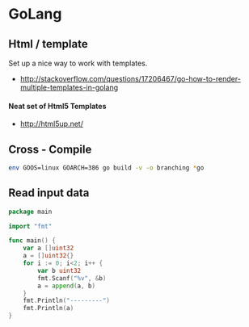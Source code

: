 # GoLang

## Html / template
Set up a nice way to work with templates.
* http://stackoverflow.com/questions/17206467/go-how-to-render-multiple-templates-in-golang

#### Neat set of Html5 Templates
* http://html5up.net/


## Cross - Compile
```bash 
env GOOS=linux GOARCH=386 go build -v -o branching *go
```

## Read input data
``` go
package main

import "fmt"

func main() {
    var a []uint32
    a = []uint32{}
    for i := 0; i<2; i++ {
        var b uint32
        fmt.Scanf("%v", &b)
        a = append(a, b)
    }
    fmt.Println("---------")
    fmt.Println(a)
}
```

